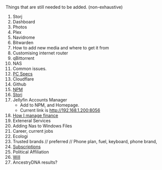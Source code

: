 Things that are still needed to be added. (non-exhaustive)

1. Storj
2. Dashboard
3. Photos
4. Plex
5. Navidrome
6. Bitwarden
7. How to add new media and where to get it from
8. Customising internet router
9. qBittorrent
10. NAS
11. Common issues.
12. [PC Specs](pc.md)
13. Cloudflare
14. Github
15. [NPM](npm.md)
16. [Storj](storj.md)
17. Jellyfin Accounts Manager
	- Add to NPM, and Homepage.
	- Current link is <a href="http://192.168.1.200:8056">http://192.168.1.200:8056</a>
18. [How I manage finance](finance.md)
19. Exteneral Services
20. Adding Nas to Windows Files
21. Career, current jobs
22. Ecologi
23. Trusted brands // preferred // Phone plan, fuel, keyboard, phone brand, 
24. [Subscriptions](subscriptions.md)
25. Political Affiliation
26. [Will](will.md)
27. AncestryDNA results?